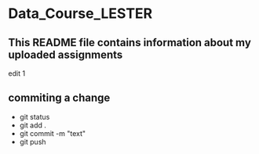 # Data_Course_LESTER
## This README file contains information about my uploaded assignments

edit 1

## commiting a change
- git status
- git add .
- git commit -m "text" 
- git push 
